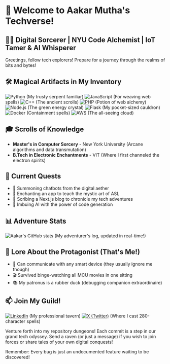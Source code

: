 # 🚀 Welcome to Aakar Mutha's Techverse! 

## 🧙‍♂️ Digital Sorcerer | NYU Code Alchemist | IoT Tamer & AI Whisperer

Greetings, fellow tech explorers! Prepare for a journey through the realms of bits and bytes!

## 🛠️ Magical Artifacts in My Inventory
![Python](https://img.shields.io/badge/-Python-3776AB?style=flat-square&logo=Python&logoColor=white) (My trusty serpent familiar)
![JavaScript](https://img.shields.io/badge/-JavaScript-F7DF1E?style=flat-square&logo=javascript&logoColor=black) (For weaving web spells)
![C++](https://img.shields.io/badge/-C++-00599C?style=flat-square&logo=c%2B%2B&logoColor=white) (The ancient scrolls)
![PHP](https://img.shields.io/badge/-PHP-777BB4?style=flat-square&logo=php&logoColor=white) (Potion of web alchemy)
![Node.js](https://img.shields.io/badge/-Node.js-339933?style=flat-square&logo=Node.js&logoColor=white) (The green energy crystal)
![Flask](https://img.shields.io/badge/-Flask-000000?style=flat-square&logo=Flask&logoColor=white) (My pocket-sized cauldron)
![Docker](https://img.shields.io/badge/-Docker-2496ED?style=flat-square&logo=docker&logoColor=white) (Containment spells)
![AWS](https://img.shields.io/badge/-AWS-232F3E?style=flat-square&logo=amazon-aws&logoColor=white) (The all-seeing cloud)

## 🎓 Scrolls of Knowledge
- **Master's in Computer Sorcery** - New York University (Arcane algorithms and data transmutation)
- **B.Tech in Electronic Enchantments** - VIT (Where I first channeled the electron spirits)

## 🚀 Current Quests
- 🤖 Summoning chatbots from the digital aether
- 🤟 Enchanting an app to teach the mystic art of ASL
- 📝 Scribing a Next.js blog to chronicle my tech adventures
- 🧠 Imbuing AI with the power of code generation

## 📊 Adventure Stats
![Aakar's GitHub stats](https://github-readme-stats.vercel.app/api?username=aakar-mutha&show_icons=true&theme=radical)
(My adventurer's log, updated in real-time!)

## 🌟 Lore About the Protagonist (That's Me!)
- 📱 Can communicate with any smart device (they usually ignore me though)
- 🎬 Survived binge-watching all MCU movies in one sitting
- 📚 My patronus is a rubber duck (debugging companion extraordinaire)

## 📫 Join My Guild!
[![LinkedIn](https://img.shields.io/badge/-LinkedIn-0077B5?style=flat-square&logo=LinkedIn&logoColor=white)](https://www.linkedin.com/in/aakar-mutha/) (My professional tavern)
[![X (Twitter)](https://img.shields.io/badge/-X-000000?style=flat-square&logo=X&logoColor=white)](https://x.com/aakarmutha) (Where I cast 280-character spells)

Venture forth into my repository dungeons! Each commit is a step in our grand tech odyssey. Send a raven (or just a message) if you wish to join forces or share tales of your own digital conquests!

Remember: Every bug is just an undocumented feature waiting to be discovered!